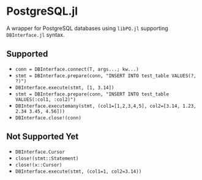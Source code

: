 # PostgreSQL.jl
A wrapper for PostgreSQL databases using `libPQ.jl` supporting `DBInterface.jl` syntax.

## Supported
- `conn = DBInterface.connect(T, args...; kw...)`
- `stmt = DBInterface.prepare(conn, "INSERT INTO test_table VALUES(?, ?)")`
- `DBInterface.execute(stmt, [1, 3.14])`
- `stmt = DBInterface.prepare(conn, "INSERT INTO test_table VALUES(:col1, :col2)")`
- `DBInterface.executemany(stmt, (col1=[1,2,3,4,5], col2=[3.14, 1.23, 2.34 3.45, 4.56]))`
- `DBInterface.close!(conn)`

## Not Supported Yet
- `DBInterface.Cursor`
- `close!(stmt::Statement)`
- `close!(x::Cursor)`
- `DBInterface.execute(stmt, (col1=1, col2=3.14))`